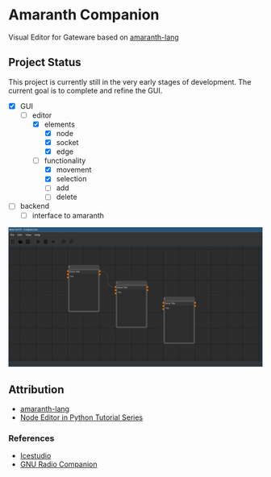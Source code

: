 # Amaranth Companion
Visual Editor for Gateware based on [amaranth-lang](https://github.com/amaranth-lang/amaranth)

## Project Status
This project is currently still in the very early stages of development.
The current goal is to complete and refine the GUI.

- [x] GUI
  - [ ] editor
    - [x] elements
      - [x] node
      - [x] socket
      - [x] edge
    - [ ] functionality
      - [x] movement
      - [x] selection
      - [ ] add
      - [ ] delete
- [ ] backend
  - [ ] interface to amaranth

![screenshot](./doc/screenshot.png)

## Attribution
- [amaranth-lang](https://github.com/amaranth-lang/amaranth)
- [Node Editor in Python Tutorial Series](https://www.blenderfreak.com/tutorials/node-editor-tutorial-series/)

### References
- [Icestudio](https://icestudio.io/)
- [GNU Radio Companion](https://wiki.gnuradio.org/index.php/Guided_Tutorial_GRC)
